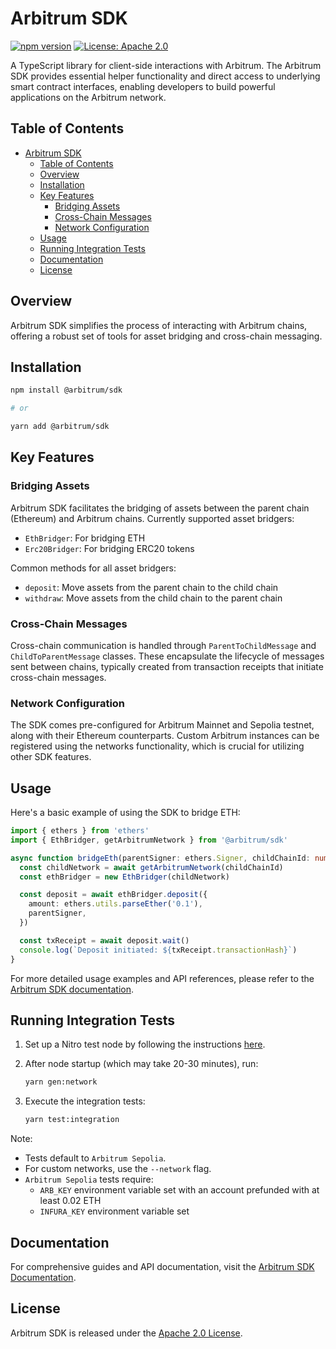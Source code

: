 # Arbitrum SDK

[![npm version](https://badge.fury.io/js/%40arbitrum%2Fsdk.svg)](https://badge.fury.io/js/@arbitrum%2Fsdk.svg)
[![License: Apache 2.0](https://img.shields.io/badge/License-Apache%202.0-blue.svg)](https://opensource.org/licenses/Apache-2.0)

A TypeScript library for client-side interactions with Arbitrum. The Arbitrum SDK provides essential helper functionality and direct access to underlying smart contract interfaces, enabling developers to build powerful applications on the Arbitrum network.

## Table of Contents

- [Arbitrum SDK](#arbitrum-sdk)
  - [Table of Contents](#table-of-contents)
  - [Overview](#overview)
  - [Installation](#installation)
  - [Key Features](#key-features)
    - [Bridging Assets](#bridging-assets)
    - [Cross-Chain Messages](#cross-chain-messages)
    - [Network Configuration](#network-configuration)
  - [Usage](#usage)
  - [Running Integration Tests](#running-integration-tests)
  - [Documentation](#documentation)
  - [License](#license)

## Overview

Arbitrum SDK simplifies the process of interacting with Arbitrum chains, offering a robust set of tools for asset bridging and cross-chain messaging.

## Installation

```bash
npm install @arbitrum/sdk

# or

yarn add @arbitrum/sdk
```

## Key Features

### Bridging Assets

Arbitrum SDK facilitates the bridging of assets between the parent chain (Ethereum) and Arbitrum chains. Currently supported asset bridgers:

- `EthBridger`: For bridging ETH
- `Erc20Bridger`: For bridging ERC20 tokens

Common methods for all asset bridgers:

- `deposit`: Move assets from the parent chain to the child chain
- `withdraw`: Move assets from the child chain to the parent chain

### Cross-Chain Messages

Cross-chain communication is handled through `ParentToChildMessage` and `ChildToParentMessage` classes. These encapsulate the lifecycle of messages sent between chains, typically created from transaction receipts that initiate cross-chain messages.

### Network Configuration

The SDK comes pre-configured for Arbitrum Mainnet and Sepolia testnet, along with their Ethereum counterparts. Custom Arbitrum instances can be registered using the networks functionality, which is crucial for utilizing other SDK features.

## Usage

Here's a basic example of using the SDK to bridge ETH:

```ts
import { ethers } from 'ethers'
import { EthBridger, getArbitrumNetwork } from '@arbitrum/sdk'

async function bridgeEth(parentSigner: ethers.Signer, childChainId: number) {
  const childNetwork = await getArbitrumNetwork(childChainId)
  const ethBridger = new EthBridger(childNetwork)

  const deposit = await ethBridger.deposit({
    amount: ethers.utils.parseEther('0.1'),
    parentSigner,
  })

  const txReceipt = await deposit.wait()
  console.log(`Deposit initiated: ${txReceipt.transactionHash}`)
}
```

For more detailed usage examples and API references, please refer to the [Arbitrum SDK documentation](https://docs.arbitrum.io/sdk).

## Running Integration Tests

1. Set up a Nitro test node by following the instructions [here](https://docs.arbitrum.io/node-running/how-tos/local-dev-node).

2. After node startup (which may take 20-30 minutes), run:

   ```sh
   yarn gen:network
   ```

3. Execute the integration tests:

   ```sh
   yarn test:integration
   ```

Note:

- Tests default to `Arbitrum Sepolia`.
- For custom networks, use the `--network` flag.
- `Arbitrum Sepolia` tests require:
  - `ARB_KEY` environment variable set with an account prefunded with at least 0.02 ETH
  - `INFURA_KEY` environment variable set

## Documentation

For comprehensive guides and API documentation, visit the [Arbitrum SDK Documentation](https://docs.arbitrum.io/sdk).

## License

Arbitrum SDK is released under the [Apache 2.0 License](LICENSE).
